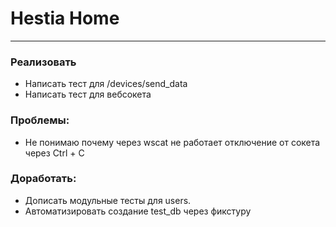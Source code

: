 # Hestia Home
***

### Реализовать
- Написать тест для /devices/send_data
- Написать тест для вебсокета

### Проблемы:
- Не понимаю почему через wscat не работает отключение от сокета через Ctrl + C

### Доработать:
- Дописать модульные тесты для users.
- Автоматизировать создание test_db через фикстуру
